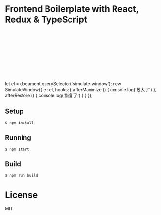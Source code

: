 # Frontend Boilerplate with React, Redux & TypeScript
<simulate-window>
    <div class="window-header">
        <div class="window-header-right">
            <svg class="icon" aria-hidden="true">
                <use class="maximize" xlink:href="#icon-full-screen"></use>
            </svg>
        </div>
    </div>
    <div class="window-body">
        <div class="window-content">
        </div>
    </div>
</simulate-window>

let el = document.querySelector('simulate-window');
new SimulateWindow({
  el: el,
  hooks: {
    afterMaximize () {
      console.log('放大了')
    },
    afterRestore () {
      console.log('恢复了')
    }
  }
});
## Setup

```
$ npm install
```

## Running

```
$ npm start
```

## Build

```
$ npm run build
```

# License

MIT
